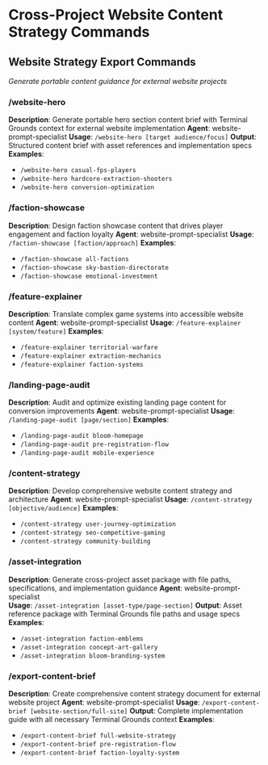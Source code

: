 # Cross-Project Website Content Strategy Commands

## Website Strategy Export Commands
*Generate portable content guidance for external website projects*

### /website-hero
**Description**: Generate portable hero section content brief with Terminal Grounds context for external website implementation
**Agent**: website-prompt-specialist
**Usage**: `/website-hero [target audience/focus]`
**Output**: Structured content brief with asset references and implementation specs
**Examples**:
- `/website-hero casual-fps-players`
- `/website-hero hardcore-extraction-shooters`
- `/website-hero conversion-optimization`

### /faction-showcase
**Description**: Design faction showcase content that drives player engagement and faction loyalty
**Agent**: website-prompt-specialist
**Usage**: `/faction-showcase [faction/approach]`
**Examples**:
- `/faction-showcase all-factions`
- `/faction-showcase sky-bastion-directorate`
- `/faction-showcase emotional-investment`

### /feature-explainer
**Description**: Translate complex game systems into accessible website content
**Agent**: website-prompt-specialist
**Usage**: `/feature-explainer [system/feature]`
**Examples**:
- `/feature-explainer territorial-warfare`
- `/feature-explainer extraction-mechanics`
- `/feature-explainer faction-systems`

### /landing-page-audit
**Description**: Audit and optimize existing landing page content for conversion improvements
**Agent**: website-prompt-specialist
**Usage**: `/landing-page-audit [page/section]`
**Examples**:
- `/landing-page-audit bloom-homepage`
- `/landing-page-audit pre-registration-flow`
- `/landing-page-audit mobile-experience`

### /content-strategy
**Description**: Develop comprehensive website content strategy and architecture
**Agent**: website-prompt-specialist
**Usage**: `/content-strategy [objective/audience]`
**Examples**:
- `/content-strategy user-journey-optimization`
- `/content-strategy seo-competitive-gaming`
- `/content-strategy community-building`

### /asset-integration
**Description**: Generate cross-project asset package with file paths, specifications, and implementation guidance
**Agent**: website-prompt-specialist  
**Usage**: `/asset-integration [asset-type/page-section]`
**Output**: Asset reference package with Terminal Grounds file paths and usage specs
**Examples**:
- `/asset-integration faction-emblems`
- `/asset-integration concept-art-gallery`
- `/asset-integration bloom-branding-system`

### /export-content-brief
**Description**: Create comprehensive content strategy document for external website project
**Agent**: website-prompt-specialist
**Usage**: `/export-content-brief [website-section/full-site]`
**Output**: Complete implementation guide with all necessary Terminal Grounds context
**Examples**:
- `/export-content-brief full-website-strategy`
- `/export-content-brief pre-registration-flow`
- `/export-content-brief faction-loyalty-system`